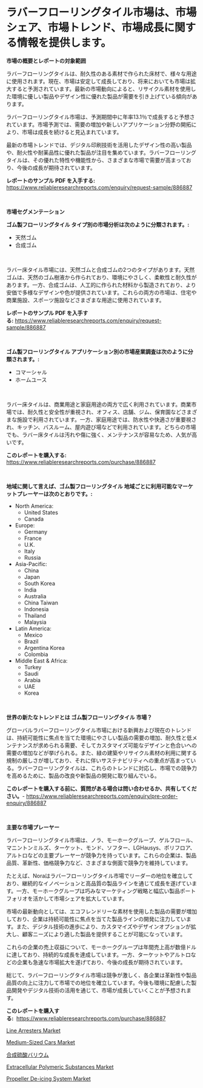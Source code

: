 <p><h1>ラバーフローリングタイル市場は、市場シェア、市場トレンド、市場成長に関する情報を提供します。</h1></p><p><strong>市場の概要とレポートの対象範囲</strong></p>
<p><p>ラバーフローリングタイルは、耐久性のある素材で作られた床材で、様々な用途に使用されます。現在、市場は安定して成長しており、将来においても市場は拡大すると予測されています。最新の市場動向によると、リサイクル素材を使用した環境に優しい製品やデザイン性に優れた製品が需要を引き上げている傾向があります。</p><p>ラバーフローリングタイル市場は、予測期間中に年率13.1％で成長すると予想されています。市場予測では、需要の増加や新しいアプリケーション分野の開拓により、市場は成長を続けると見込まれています。</p><p>最新の市場トレンドでは、デジタル印刷技術を活用したデザイン性の高い製品や、耐火性や耐薬品性に優れた製品が注目を集めています。ラバーフローリングタイルは、その優れた特性や機能性から、さまざまな市場で需要が高まっており、今後の成長が期待されています。</p></p>
<p><strong>レポートのサンプル PDF を入手する:</strong> <a href="https://www.reliableresearchreports.com/enquiry/request-sample/886887">https://www.reliableresearchreports.com/enquiry/request-sample/886887</a></p>
<p>&nbsp;</p>
<p><strong>市場セグメンテーション</strong></p>
<p><strong>ゴム製フローリングタイル タイプ別の市場分析は次のように分類されます。:</strong></p>
<p><ul><li>天然ゴム</li><li>合成ゴム</li></ul></p>
<p>&nbsp;</p>
<p><p>ラバー床タイル市場には、天然ゴムと合成ゴムの2つのタイプがあります。天然ゴムは、天然のゴム樹液から作られており、環境にやさしく、柔軟性と耐久性があります。一方、合成ゴムは、人工的に作られた材料から製造されており、より安価で多様なデザインや色が提供されています。これらの両方の市場は、住宅や商業施設、スポーツ施設などさまざまな用途に使用されています。</p></p>
<p><strong>レポートのサンプル PDF を入手する:</strong>&nbsp;<a href="https://www.reliableresearchreports.com/enquiry/request-sample/886887">https://www.reliableresearchreports.com/enquiry/request-sample/886887</a></p>
<p>&nbsp;</p>
<p><strong> ゴム製フローリングタイル アプリケーション別の市場産業調査は次のように分類されます。:</strong></p>
<p><ul><li>コマーシャル</li><li>ホームユース</li></ul></p>
<p>&nbsp;</p>
<p><p>ラバー床タイルは、商業用途と家庭用途の両方で広く利用されています。商業市場では、耐久性と安全性が重視され、オフィス、店舗、ジム、保育園などさまざまな施設で利用されています。一方、家庭用途では、防水性や快適さが重要視され、キッチン、バスルーム、屋内遊び場などで利用されています。どちらの市場でも、ラバー床タイルは汚れや傷に強く、メンテナンスが容易なため、人気が高いです。</p></p>
<p><strong>このレポートを購入する:</strong>&nbsp; <a href="https://www.reliableresearchreports.com/purchase/886887">https://www.reliableresearchreports.com/purchase/886887</a></p>
<p>&nbsp;</p>
<p><strong>地域に関して言えば、ゴム製フローリングタイル 地域ごとに利用可能なマーケットプレーヤーは次のとおりです。:</strong></p>
<p><ul>
    <li>
        North America:
        <ul>
            <li>United States</li>
            <li>Canada</li>
        </ul>
    </li>
    <li>
        Europe:
        <ul>
            <li>Germany</li>
            <li>France</li>
            <li>U.K.</li>
            <li>Italy</li>
            <li>Russia</li>
        </ul>
    </li>
    <li>
        Asia-Pacific:
        <ul>
            <li>China</li>
            <li>Japan</li>
            <li>South Korea</li>
            <li>India</li>
            <li>Australia</li>
            <li>China Taiwan</li>
            <li>Indonesia</li>
            <li>Thailand</li>
            <li>Malaysia</li>
        </ul>
    </li>
    <li>
        Latin America:
        <ul>
            <li>Mexico</li>
            <li>Brazil</li>
            <li>Argentina Korea</li>
            <li>Colombia</li>
        </ul>
    </li>
    <li>
        Middle East & Africa:
        <ul>
            <li>Turkey</li>
            <li>Saudi</li>
            <li>Arabia</li>
            <li>UAE</li>
            <li>Korea</li>
        </ul>
    </li>
    </ul></p>
<p>&nbsp;</p>
<p><strong>世界の新たなトレンドとは ゴム製フローリングタイル 市場？</strong></p>
<p><p>グローバルラバーフローリングタイル市場における新興および現在のトレンドは、持続可能性に焦点を当てた環境にやさしい製品の需要の増加、耐久性と低メンテナンスが求められる需要、そしてカスタマイズ可能なデザインと色合いへの需要の増加などが挙げられる。また、緑の建築やリサイクル素材の利用に関する規制の厳しさが増しており、それに伴いサステナビリティへの重点が高まっている。ラバーフローリングタイルは、これらのトレンドに対応し、市場での競争力を高めるために、製品の改良や新製品の開発に取り組んでいる。</p></p>
<p><strong>このレポートを購入する前に、質問がある場合は問い合わせるか、共有してください。</strong>- <a href="https://www.reliableresearchreports.com/enquiry/pre-order-enquiry/886887">https://www.reliableresearchreports.com/enquiry/pre-order-enquiry/886887</a></p>
<p>&nbsp;</p>
<p><strong>主要な市場プレーヤー</strong></p>
<p><p>ラバーフローリングタイル市場は、ノラ、モーホークグループ、ゲルフロール、マニントンミルズ、ターケット、モンド、ソフター、LGHausys、ポリフロア、アルトロなどの主要プレーヤーが競争力を持っています。これらの企業は、製品品質、革新性、価格競争力など、さまざまな側面で競争力を維持しています。</p><p>たとえば、Noraはラバーフローリングタイル市場でリーダーの地位を確立しており、継続的なイノベーションと高品質の製品ラインを通じて成長を遂げています。一方、モーホークグループは巧みなマーケティング戦略と幅広い製品ポートフォリオを活かして市場シェアを拡大しています。</p><p>市場の最新動向としては、エコフレンドリーな素材を使用した製品の需要が増加しており、企業は持続可能性に焦点を当てた製品ラインの開発に注力しています。また、デジタル技術の進歩により、カスタマイズやデザインオプションが拡大し、顧客ニーズにより適した製品を提供することが可能になっています。</p><p>これらの企業の売上収益について、モーホークグループは年間売上高が数億ドルに達しており、持続的な成長を達成しています。一方、ターケットやアルトロなどの企業も急速な市場拡大を遂げており、今後の成長が期待されています。</p><p>総じて、ラバーフローリングタイル市場は競争が激しく、各企業は革新性や製品品質の向上に注力して市場での地位を確立しています。今後も環境に配慮した製品開発やデジタル技術の活用を通じて、市場が成長していくことが予想されます。</p></p>
<p><strong>このレポートを購入する:</strong>&nbsp;&nbsp;<a href="https://www.reliableresearchreports.com/purchase/886887">https://www.reliableresearchreports.com/purchase/886887</a></p>
<p><p><a href="https://github.com/provorikovar/Market-Research-Report-List-3/blob/main/line-arresters-market.md">Line Arresters Market</a></p><p><a href="https://issuu.com/reportprime-2/docs/medium-sized-cars-market-size-2030.pptx">Medium-Sized Cars Market</a></p><p><a href="https://github.com/cbigkbh02719/Market-Research-Report-List-1/blob/main/370797916191.md">合成硫酸バリウム</a></p><p><a href="https://skillful-vermicelli-b89.notion.site/Extracellular-Polymeric-Substances-Market-Centers-on-Aspects-such-as-Market-Growth-Market-Share-Ma-489d0bd8ae8c49c3af61364fa5d96ddd">Extracellular Polymeric Substances Market</a></p><p><a href="https://issuu.com/reportprime-2/docs/propeller-de-icing-system-market-size-2030.pptx">Propeller De-icing System Market</a></p></p>
